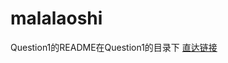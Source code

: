 # malalaoshi
Question1的README在Question1的目录下 [直达链接](https://github.com/bobcyw/malalaoshi/blob/master/Question1/readme.md)

